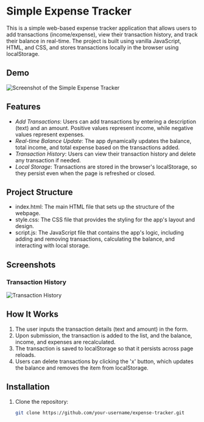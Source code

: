 # Simple Expense Tracker

This is a simple web-based expense tracker application that allows users to add transactions (income/expense), view their transaction history, and track their balance in real-time. The project is built using vanilla JavaScript, HTML, and CSS, and stores transactions locally in the browser using localStorage.

## Demo
![Screenshot of the Simple Expense Tracker](images/ss3.JPEG)

## Features
- *Add Transactions*: Users can add transactions by entering a description (text) and an amount. Positive values represent income, while negative values represent expenses.
- *Real-time Balance Update*: The app dynamically updates the balance, total income, and total expense based on the transactions added.
- *Transaction History*: Users can view their transaction history and delete any transaction if needed.
- *Local Storage*: Transactions are stored in the browser's localStorage, so they persist even when the page is refreshed or closed.
  
## Project Structure
- index.html: The main HTML file that sets up the structure of the webpage.
- style.css: The CSS file that provides the styling for the app's layout and design.
- script.js: The JavaScript file that contains the app's logic, including adding and removing transactions, calculating the balance, and interacting with local storage.

## Screenshots

### Transaction History
![Transaction History](images/ss4.JPEG)

## How It Works
1. The user inputs the transaction details (text and amount) in the form.
2. Upon submission, the transaction is added to the list, and the balance, income, and expenses are recalculated.
3. The transaction is saved to localStorage so that it persists across page reloads.
4. Users can delete transactions by clicking the 'x' button, which updates the balance and removes the item from localStorage.

## Installation
1. Clone the repository:
   ```bash
   git clone https://github.com/your-username/expense-tracker.git
